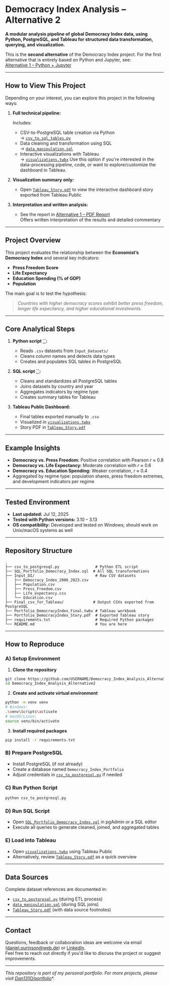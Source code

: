 # Democracy Index Analysis – Alternative 2

**A modular analysis pipeline of global Democracy Index data, using Python, PostgreSQL, and Tableau for structured data transformation, querying, and visualization.**

This is the **second alternative** of the Democracy Index project. For the first alternative that is entirely based on Python and Jupyter, see:\
[Alternative 1 – Python + Jupyter](https://github.com/Dan131O/Democracy_Index_Analysis_Alternative1)

---

## How to View This Project

Depending on your interest, you can explore this project in the following ways:

1. **Full technical pipeline:**

   Includes:
   - CSV-to-PostgreSQL table creation via Python\
     → [`csv_to_sql_tables.py`](./csv_to_sql_tables.py)
   - Data cleaning and transformation using SQL\
     → [`data_manipulation.sql`](./data_manipulation.sql)
   - Interactive visualizations with Tableau\
     → [`visualizations.twbx`](./visualizations.twbx) Use this option if you're interested in the data-processing pipeline, code, or want to explore/customize the dashboard in Tableau.
2. **Visualization summary only:**
   - Open [`Tableau_Story.pdf`](./Tableau_Story.pdf) to view the interactive dashboard story exported from Tableau Public
3. **Interpretation and written analysis:**
   - See the report in [Alternative 1 – PDF Report](https://github.com/Dan131O/Democracy_Index_Analysis_Alternative1/blob/main/Project_Report.pdf)\
     Offers written interpretation of the results and detailed commentary

---

## Project Overview

This project evaluates the relationship between the **Economist’s Democracy Index** and several key indicators:

- **Press Freedom Score**
- **Life Expectancy**
- **Education Spending (% of GDP)**
- **Population**

The main goal is to test the hypothesis:

> *Countries with higher democracy scores exhibit better press freedom, longer life expectancy, and higher educational investments.*

---

## Core Analytical Steps

1. **Python script **[``](./csv_to_sql_tables.py)**:**

   - Reads `.csv` datasets from `Input_Datasets/`
   - Cleans column names and detects data types
   - Creates and populates SQL tables in PostgreSQL

2. **SQL script **[``](./data_manipulation.sql)**:**

   - Cleans and standardizes all PostgreSQL tables
   - Joins datasets by country and year
   - Aggregates indicators by regime type
   - Creates summary tables for Tableau

3. **Tableau Public Dashboard:**

   - Final tables exported manually to `.csv`
   - Visualized in [`visualizations.twbx`](./visualizations.twbx)
   - Story PDF in [`Tableau_Story.pdf`](./Tableau_Story.pdf)

---

## Example Insights

- **Democracy vs. Press Freedom:** Positive correlation with Pearson *r* ≈ 0.8
- **Democracy vs. Life Expectancy:** Moderate correlation with *r* ≈ 0.6
- **Democracy vs. Education Spending:** Weaker correlation, *r* ≈ 0.4
- Aggregated by regime type: population shares, press freedom extremes, and development indicators per regime

---

## Tested Environment

- **Last updated:** Jul 12, 2025
- **Tested with Python versions:** 3.10 – 3.13
- **OS compatibility:** Developed and tested on Windows; should work on Unix/macOS systems as well

---

## Repository Structure

```
.
├── csv_to_postgresql.py                # Python ETL script
├── SQL_Portfolio_Democracy_Index.sql  # All SQL transformations
├── Input_DI/                           # Raw CSV datasets
│   ├── Democracy_Index_2006_2023.csv
│   ├── Population.csv
│   ├── Press_Freedom.csv
│   ├── Life_expectancy.csv
│   └── Education.csv
├── Final_csv_for_Tableau/             # Output CSVs exported from PostgreSQL
├── Portfolio_DemocracyIndex_Final.twbx # Tableau workbook
├── Portfolio_DemocracyIndex_Story.pdf  # Exported Tableau story
├── requirements.txt                    # Required Python packages
└── README.md                           # You are here
```

---

## How to Reproduce

### A) Setup Environment

1. **Clone the repository**

```bash
git clone https://github.com/USERNAME/Democracy_Index_Analysis_Alternative2.git
cd Democracy_Index_Analysis_Alternative2
```

2. **Create and activate virtual environment**

```bash
python -m venv venv
# Windows:
.\venv\Scripts\activate
# macOS/Linux:
source venv/bin/activate
```

3. **Install required packages**

```bash
pip install -r requirements.txt
```

### B) Prepare PostgreSQL

- Install PostgreSQL (if not already)
- Create a database named `Democracy_Index_Portfolio`
- Adjust credentials in [`csv_to_postgresql.py`](./csv_to_postgresql.py) if needed

### C) Run Python Script

```bash
python csv_to_postgresql.py
```

### D) Run SQL Script

- Open [`SQL_Portfolio_Democracy_Index.sql`](./SQL_Portfolio_Democracy_Index.sql) in pgAdmin or a SQL editor
- Execute all queries to generate cleaned, joined, and aggregated tables

### E) Load into Tableau

- Open [`visualizations.twbx`](./visualizations.twbx) using Tableau Public
- Alternatively, review [`Tableau_Story.pdf`](./Tableau_Story.pdf) as a quick overview

---

## Data Sources

Complete dataset references are documented in:

- [`csv_to_postgresql.py`](./csv_to_postgresql.py) (during ETL process)
- [`data_manipulation.sql`](./data_manipulation.sql) (during SQL joins)
- [`Tableau_Story.pdf`](./Tableau_Story.pdf) (with data source footnotes)

---

## Contact

Questions, feedback or collaboration ideas are welcome via email ([daniel.ourinson@web.de](mailto\:daniel.ourinson@web.de)) or [LinkedIn](https://www.linkedin.com/in/daniel-ourinson-phd-200755143/).\
Feel free to reach out directly if you'd like to discuss the project or suggest improvements.

---

*This repository is part of my personal portfolio. For more projects, please visit* [*Dan131O/portfolio*](https://github.com/Dan131O/portfolio)\*.

